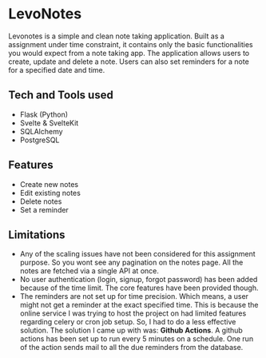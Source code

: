# LevoNotes
Levonotes is a simple and clean note taking application. Built as a assignment under time constraint, it contains only the basic functionalities you would expect from a note taking app. The application allows users to create, update and delete a note. Users can also set reminders for a note for a specified date and time.

## Tech and Tools used
- Flask (Python)
- Svelte & SvelteKit
- SQLAlchemy
- PostgreSQL

## Features
- Create new notes
- Edit existing notes
- Delete notes
- Set a reminder

## Limitations
- Any of the scaling issues have not been considered for this assignment purpose. So you wont see any pagination on the notes page. All the notes are fetched via a single API at once.
- No user authentication (login, signup, forgot password) has been added because of the time limit. The core features have been provided though.
- The reminders are not set up for time precision. Which means, a user might not get a reminder at the exact specified time. This is because the online service I was trying to host the project on had limited features regarding celery or cron job setup. So, I had to do a less effective solution. The solution I came up with was: **Github Actions**. A github actions has been set up to run every 5 minutes on a schedule. One run of the action sends mail to all the due reminders from the database. 

